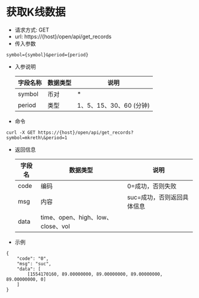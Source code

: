 # 获取K线数据
- 请求方式: GET
- url: https://{host}/open/api/get_records
- 传入参数 
```
symbol={symbol}&period={period}
```
- 入参说明

  | 字段名称 | 数据类型 | 说明 |
  | --- | --- | --- |
  | symbol | 币对 | * |
  | period | 类型 | 1、5、15、30、60 (分钟) |

- 命令
```
curl -X GET https://{host}/open/api/get_records?symbol=mkreth\&period=1
```

- 返回信息

    | 字段名 | 数据类型 | 说明 |
    | --- | --- | --- |
    | code | 编码 | 0=成功，否则失败 |
    | msg | 内容 | suc=成功，否则返回具体信息 |
    | data | time、open、high、low、close、vol | |
    
- 示例
```
{
	"code": "0",
	"msg": "suc",
	"data": [
		[1554170160, 89.00000000, 89.00000000, 89.00000000, 89.00000000, 0]
	]
}
```
